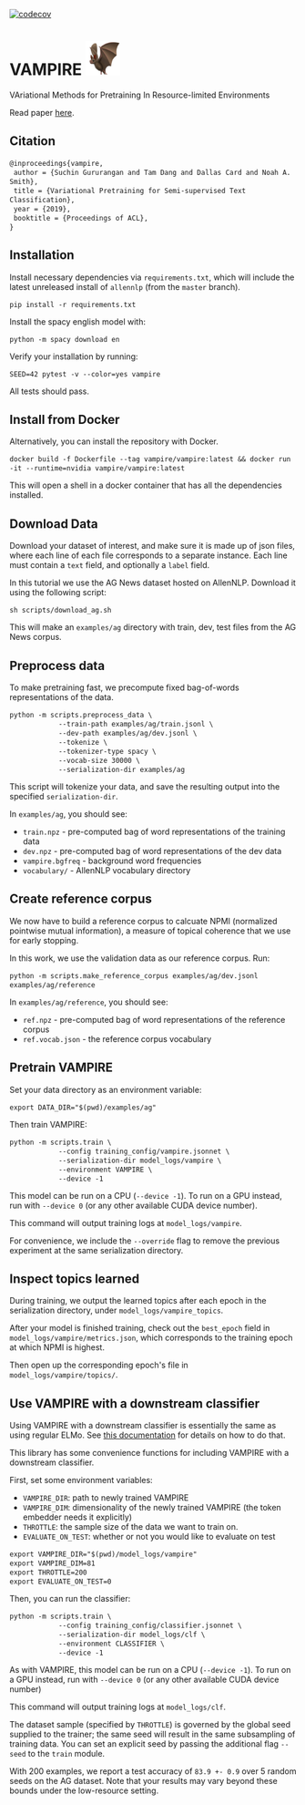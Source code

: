 [![codecov](https://codecov.io/gh/allenai/vae/branch/master/graph/badge.svg?token=NOriF2Rm8p)](https://codecov.io/gh/allenai/vae)

# VAMPIRE <img src="figures/bat.png" width="60"> 

VAriational Methods for Pretraining In Resource-limited Environments

Read paper [here](https://arxiv.org/abs/1906.02242).

## Citation

```
@inproceedings{vampire,
 author = {Suchin Gururangan and Tam Dang and Dallas Card and Noah A. Smith},
 title = {Variational Pretraining for Semi-supervised Text Classification},
 year = {2019},
 booktitle = {Proceedings of ACL},
}
```


## Installation

Install necessary dependencies via `requirements.txt`, which will include the latest unreleased install of `allennlp` (from the `master` branch).

```
pip install -r requirements.txt
```

Install the spacy english model with:

```
python -m spacy download en
```

Verify your installation by running: 

```
SEED=42 pytest -v --color=yes vampire
```

All tests should pass.


## Install from Docker

Alternatively, you can install the repository with Docker.

```
docker build -f Dockerfile --tag vampire/vampire:latest && docker run -it --runtime=nvidia vampire/vampire:latest
```

This will open a shell in a docker container that has all the dependencies installed.

## Download Data

Download your dataset of interest, and make sure it is made up of json files, where each line of each file corresponds to a separate instance. Each line must contain a `text` field, and optionally a `label` field. 

In this tutorial we use the AG News dataset hosted on AllenNLP. Download it using the following script:

```
sh scripts/download_ag.sh
```

This will make an `examples/ag` directory with train, dev, test files from the AG News corpus.

## Preprocess data

To make pretraining fast, we precompute fixed bag-of-words representations of the data. 

```
python -m scripts.preprocess_data \
            --train-path examples/ag/train.jsonl \
            --dev-path examples/ag/dev.jsonl \
            --tokenize \
            --tokenizer-type spacy \
            --vocab-size 30000 \
            --serialization-dir examples/ag
```

This script will tokenize your data, and save the resulting output into the specified `serialization-dir`.

In `examples/ag`, you should see:

* `train.npz` - pre-computed bag of word representations of the training data
* `dev.npz` - pre-computed bag of word representations of the dev data
* `vampire.bgfreq` - background word frequencies
* `vocabulary/` - AllenNLP vocabulary directory

## Create reference corpus

We now have to build a reference corpus to calcuate NPMI (normalized pointwise mutual information), a measure of topical coherence that we use for early stopping.

In this work, we use the validation data as our reference corpus. Run:

```
python -m scripts.make_reference_corpus examples/ag/dev.jsonl examples/ag/reference
```

In `examples/ag/reference`, you should see:

* `ref.npz` - pre-computed bag of word representations of the reference corpus
* `ref.vocab.json` - the reference corpus vocabulary


## Pretrain VAMPIRE

Set your data directory as an environment variable:

```
export DATA_DIR="$(pwd)/examples/ag"
```

Then train VAMPIRE:

```
python -m scripts.train \
            --config training_config/vampire.jsonnet \
            --serialization-dir model_logs/vampire \
            --environment VAMPIRE \
            --device -1
```

This model can be run on a CPU (`--device -1`). To run on a GPU instead, run with `--device 0` (or any other available CUDA device number).

This command will output training logs at `model_logs/vampire`.

For convenience, we include the `--override` flag to remove the previous experiment at the same serialization directory.


## Inspect topics learned

During training, we output the learned topics after each epoch in the serialization directory, under `model_logs/vampire_topics`.

After your model is finished training, check out the `best_epoch` field in `model_logs/vampire/metrics.json`, which corresponds to the training epoch at which NPMI is highest.

Then open up the corresponding epoch's file in `model_logs/vampire/topics/`.

## Use VAMPIRE with a downstream classifier

Using VAMPIRE with a downstream classifier is essentially the same as using regular ELMo. See [this documentation](https://github.com/allenai/allennlp/blob/master/tutorials/how_to/elmo.md#using-elmo-with-existing-allennlp-models) for details on how to do that.

This library has some convenience functions for including VAMPIRE with a downstream classifier. 

First, set some environment variables:
* `VAMPIRE_DIR`: path to newly trained VAMPIRE
* `VAMPIRE_DIM`: dimensionality of the newly trained VAMPIRE (the token embedder needs it explicitly)
* `THROTTLE`: the sample size of the data we want to train on.
* `EVALUATE_ON_TEST`: whether or not you would like to evaluate on test


```
export VAMPIRE_DIR="$(pwd)/model_logs/vampire"
export VAMPIRE_DIM=81
export THROTTLE=200
export EVALUATE_ON_TEST=0
```

Then, you can run the classifier:

```
python -m scripts.train \
            --config training_config/classifier.jsonnet \
            --serialization-dir model_logs/clf \
            --environment CLASSIFIER \
            --device -1
```


As with VAMPIRE, this model can be run on a CPU (`--device -1`). To run on a GPU instead, run with `--device 0` (or any other available CUDA device number)

This command will output training logs at `model_logs/clf`.

The dataset sample (specified by `THROTTLE`) is governed by the global seed supplied to the trainer; the same seed will result in the same subsampling of training data. You can set an explicit seed by passing the additional flag `--seed` to the `train` module.

With 200 examples, we report a test accuracy of `83.9 +- 0.9` over 5 random seeds on the AG dataset. Note that your results may vary beyond these bounds under the low-resource setting.
